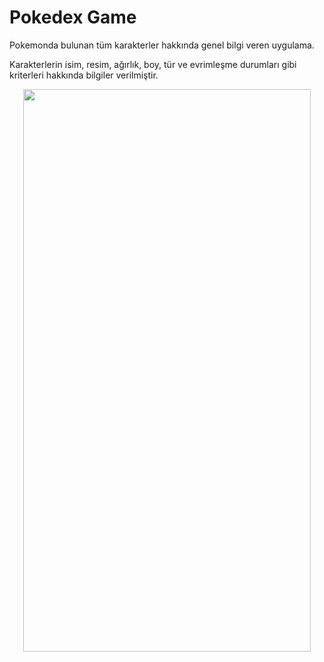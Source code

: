 # Pokedex Game
Pokemonda bulunan tüm karakterler hakkında genel bilgi veren uygulama.


Karakterlerin isim, resim, ağırlık, boy, tür ve evrimleşme durumları gibi kriterleri hakkında bilgiler verilmiştir.

<p align="center">
  <img width="460" height="900" src="https://github.com/ferhatiltas/Pokedex-Game/blob/master/assets/pokedex.gif">
</p>

